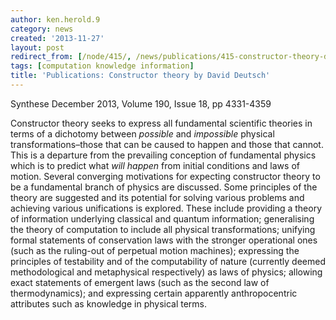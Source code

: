 ```yaml
---
author: ken.herold.9
category: news
created: '2013-11-27'
layout: post
redirect_from: [/node/415/, /news/publications/415-constructor-theory-david-deutsch/]
tags: [computation knowledge information]
title: 'Publications: Constructor theory by David Deutsch'
---
```

Synthese December 2013, Volume 190, Issue 18, pp 4331-4359

Constructor theory seeks to express all fundamental scientific theories in
terms of a dichotomy between  _possible_  and  _impossible_  physical
transformations–those that can be caused to happen and those that cannot. This
is a departure from the prevailing conception of fundamental physics which is
to predict what  _will happen_ from initial conditions and laws of motion.
Several converging motivations for expecting constructor theory to be a
fundamental branch of physics are discussed. Some principles of the theory are
suggested and its potential for solving various problems and achieving various
unifications is explored. These include providing a theory of information
underlying classical and quantum information; generalising the theory of
computation to include all physical transformations; unifying formal
statements of conservation laws with the stronger operational ones (such as
the ruling-out of perpetual motion machines); expressing the principles of
testability and of the computability of nature (currently deemed
methodological and metaphysical respectively) as laws of physics; allowing
exact statements of emergent laws (such as the second law of thermodynamics);
and expressing certain apparently anthropocentric attributes such as knowledge
in physical terms.

